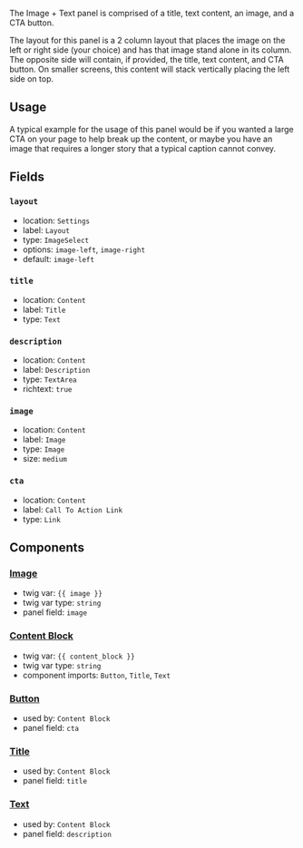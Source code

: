 The Image + Text panel is comprised of a title, text content, an image, and a CTA button.

The layout for this panel is a 2 column layout that places the image on the left or right side (your choice) and has that image stand alone in its column. The opposite side will contain, if provided, the title, text content, and CTA button. On smaller screens, this content will stack vertically placing the left side on top.

## Usage

A typical example for the usage of this panel would be if you wanted a large CTA on your page to help break up the content, or maybe you have an image that requires a longer story that a typical caption cannot convey.

## Fields

### `layout`
* location: `Settings`
* label: `Layout`
* type: `ImageSelect`
* options: `image-left`, `image-right`
* default: `image-left`

### `title`
* location: `Content`
* label: `Title`
* type: `Text`

### `description`
* location: `Content`
* label: `Description`
* type: `TextArea`
* richtext: `true`

### `image`
* location: `Content`
* label: `Image`
* type: `Image`
* size: `medium`

### `cta`
* location: `Content`
* label: `Call To Action Link`
* type: `Link`

## Components

### [Image](/components_docs/image)
* twig var: `{{ image }}`
* twig var type: `string`
* panel field: `image`

### [Content Block](/components_docs/content_block)
* twig var: `{{ content_block }}`
* twig var type: `string`
* component imports: `Button`, `Title`, `Text`

### [Button](/components_docs/button)
* used by: `Content Block`
* panel field: `cta`

### [Title](/components_docs/title)
* used by: `Content Block`
* panel field: `title`

### [Text](/components_docs/text)
* used by: `Content Block`
* panel field: `description`
